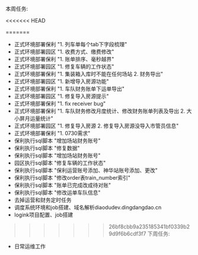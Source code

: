本周任务:


<<<<<<< HEAD



=======
- 正式环境部署保利 "1. 列车单每个tab下字段梳理"
- 正式环境部署园区 "1. 收费方式、缴费修改"
- 正式环境部署保利 "1. 账单排序、毫秒越界"
- 正式环境部署园区 "1. 修复车辆的工作状态"
- 正式环境部署保利 "1. 集装箱入库时不能在任何场站 2. 财务导出"
- 正式环境部署园区 "1. 新增导入房源功能"
- 正式环境部署保利 "1. 车队财务账单下运单导出"
- 正式环境部署园区 "1. 修复导入房源提示"
- 正式环境部署保利 "1. fix receiver bug"
- 正式环境部署保利 "1. 车队财务修改月度统计、修改财务账单列表及导出 2. 大小屏月运量统计"
- 正式环境部署园区 "1. 修复导入房源 2. 修复导入房源没导入市管员信息"
- 正式环境部署保利 "1. 0730需求"
- 保利执行sql脚本 "增加场站财务账号"
- 保利执行sql脚本 "修复数据"
- 保利执行sql脚本 "增加场站财务账号"
- 园区执行sql脚本 "修复车辆的工作状态"
- 保利执行sql脚本 "保利运营账号添加、神华站账号添加、更改"
- 保利执行sql脚本 "修改order表train_number索引"
- 保利执行sql脚本 "账单已完成改成待对账"
- 保利执行sql脚本 "修改运单车队信息"
- 去掉运营和财务定时任务
- 调度系统环境和job搭建、域名解析diaodudev.dingdangdao.cn
- logink项目配置、job搭建

>>>>>>> 26bf8cbb9a235185341bf0339b29d9f6b6cdf3f7
下周任务:

- 日常运维工作  
